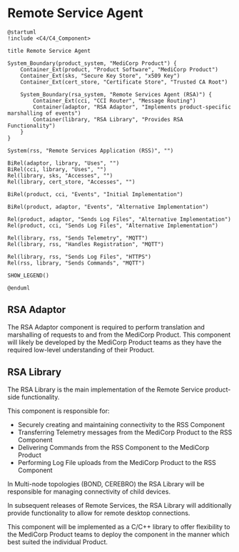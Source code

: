 
# Remote Service Agent

```plantuml
@startuml
!include <C4/C4_Component>

title Remote Service Agent

System_Boundary(product_system, "MediCorp Product") {
    Container_Ext(product, "Product Software", "MediCorp Product")
    Container_Ext(sks, "Secure Key Store", "x509 Key")
    Container_Ext(cert_store, "Certificate Store", "Trusted CA Root")

    System_Boundary(rsa_system, "Remote Services Agent (RSA)") {
        Container_Ext(cci, "CCI Router", "Message Routing")
        Container(adaptor, "RSA Adaptor", "Implements product-specific marshalling of events")
        Container(library, "RSA Library", "Provides RSA Functionality")        
    }
}

System(rss, "Remote Services Application (RSS)", "")

BiRel(adaptor, library, "Uses", "")
BiRel(cci, library, "Uses", "")
Rel(library, sks, "Accesses", "")
Rel(library, cert_store, "Accesses", "")

BiRel(product, cci, "Events", "Initial Implementation")

BiRel(product, adaptor, "Events", "Alternative Implementation")

Rel(product, adaptor, "Sends Log Files", "Alternative Implementation")
Rel(product, cci, "Sends Log Files", "Alternative Implementation")

Rel(library, rss, "Sends Telemetry", "MQTT")
Rel(library, rss, "Handles Registration", "MQTT")

Rel(library, rss, "Sends Log Files", "HTTPS")
Rel(rss, library, "Sends Commands", "MQTT")

SHOW_LEGEND()

@enduml

```

## RSA Adaptor

The RSA Adaptor component is required to perform translation and marshalling of requests to and from the MediCorp Product.  This component will likely be developed by the MediCorp Product teams as they have the required low-level understanding of their Product.

## RSA Library

The RSA Library is the main implementation of the Remote Service product-side functionality.

This component is responsible for:

- Securely creating and maintaining connectivity to the RSS Component
- Transferring Telemetry messages from the MediCorp Product to the RSS Component
- Delivering Commands from the RSS Component to the MediCorp Product
- Performing Log File uploads from the MediCorp Product to the RSS Component

In Multi-node topologies (BOND, CEREBRO) the RSA Library will be responsible for managing connectivity of child devices.

In subsequent releases of Remote Services, the RSA Library will additionally provide functionality to allow for remote desktop connections.

This component will be implemented as a C/C++ library to offer flexibility to the MediCorp Product teams to deploy the component in the manner which best suited the individual Product.
